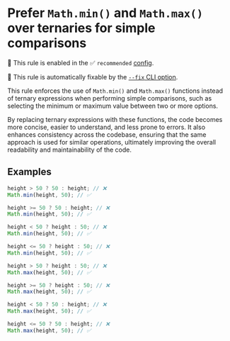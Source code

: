 # Prefer `Math.min()` and `Math.max()` over ternaries for simple comparisons

💼 This rule is enabled in the ✅ `recommended` [config](https://github.com/es-tooling/eslint-plugin-unicorn-x#recommended-config).

🔧 This rule is automatically fixable by the [`--fix` CLI option](https://eslint.org/docs/latest/user-guide/command-line-interface#--fix).

<!-- end auto-generated rule header -->
<!-- Do not manually modify this header. Run: `npm run fix:eslint-docs` -->

This rule enforces the use of `Math.min()` and `Math.max()` functions instead of ternary expressions when performing simple comparisons, such as selecting the minimum or maximum value between two or more options.

By replacing ternary expressions with these functions, the code becomes more concise, easier to understand, and less prone to errors. It also enhances consistency across the codebase, ensuring that the same approach is used for similar operations, ultimately improving the overall readability and maintainability of the code.

## Examples

<!-- Math.min() -->

```js
height > 50 ? 50 : height; // ❌
Math.min(height, 50); // ✅
```

```js
height >= 50 ? 50 : height; // ❌
Math.min(height, 50); // ✅
```

```js
height < 50 ? height : 50; // ❌
Math.min(height, 50); // ✅
```

```js
height <= 50 ? height : 50; // ❌
Math.min(height, 50); // ✅
```

<!-- Math.max() -->

```js
height > 50 ? height : 50; // ❌
Math.max(height, 50); // ✅
```

```js
height >= 50 ? height : 50; // ❌
Math.max(height, 50); // ✅
```

```js
height < 50 ? 50 : height; // ❌
Math.max(height, 50); // ✅
```

```js
height <= 50 ? 50 : height; // ❌
Math.max(height, 50); // ✅
```
